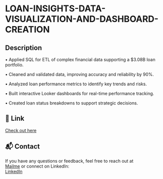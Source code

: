  # LOAN-INSIGHTS-DATA-VISUALIZATION-AND-DASHBOARD-CREATION

## Description


• Applied SQL for ETL of complex financial data supporting a $3.08B loan portfolio.

• Cleaned and validated data, improving accuracy and reliability by 90%.

• Analyzed loan performance metrics to identify key trends and risks.

• Built interactive Looker dashboards for real-time performance tracking.

• Created loan status breakdowns to support strategic decisions.


## 🔗 Link

[Check out here](https://drive.google.com/file/d/1dz-0-kWKorBXfH8FmmLlorSVi5Lhi3tk/view?usp=sharing)

## 📬 Contact

If you have any questions or feedback, feel free to reach out at  
[Mailme](mailto:sriharini01122004@gmail.com) or connect on LinkedIn:  
[LinkedIn](https://www.linkedin.com/in/sri-harini-061618307/)



